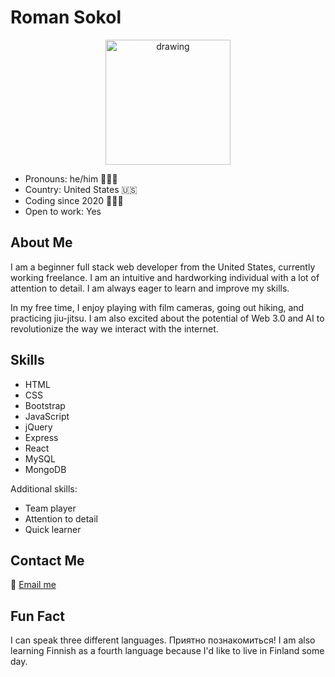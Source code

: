 
# Roman Sokol

<div align="center">
  <img src="https://user-images.githubusercontent.com/72160963/207974447-8ca564fc-1c94-4b43-a875-e0932c3832c7.gif" alt="drawing" width="200"/>
</div>

- Pronouns: he/him 🧍🏻‍♂️
- Country: United States 🇺🇸
- Coding since 2020 🧑🏻‍💻
- Open to work: Yes

## About Me

I am a beginner full stack web developer from the United States, currently working freelance. I am an intuitive and hardworking individual with a lot of attention to detail. I am always eager to learn and improve my skills.

In my free time, I enjoy playing with film cameras, going out hiking, and practicing jiu-jitsu. I am also excited about the potential of Web 3.0 and AI to revolutionize the way we interact with the internet.

## Skills

- HTML
- CSS
- Bootstrap
- JavaScript
- jQuery
- Express
- React
- MySQL
- MongoDB

Additional skills:

- Team player
- Attention to detail
- Quick learner

## Contact Me

📧 [Email me](mailto:hello@sokoworld.com)

## Fun Fact

I can speak three different languages. Приятно познакомиться! I am also learning Finnish as a fourth language because I'd like to live in Finland some day.

